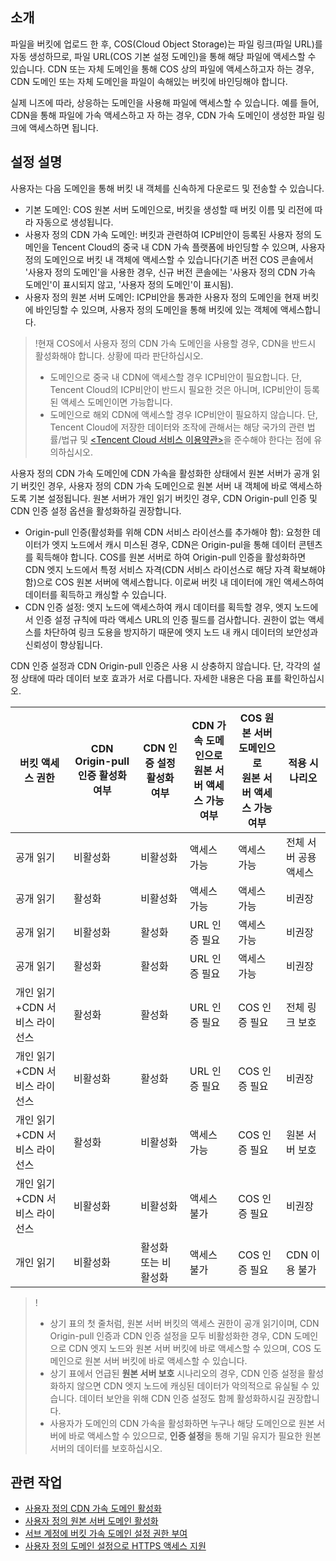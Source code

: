 ## 소개

파일을 버킷에 업로드 한 후, COS(Cloud Object Storage)는 파일 링크(파일 URL)를 자동 생성하므로, 파일 URL(COS 기본 설정 도메인)을 통해 해당 파일에 액세스할 수 있습니다. CDN 또는 자체 도메인을 통해 COS 상의 파일에 액세스하고자 하는 경우, CDN 도메인 또는 자체 도메인을 파일이 속해있는 버킷에 바인딩해야 합니다.

실제 니즈에 따라, 상응하는 도메인을 사용해 파일에 액세스할 수 있습니다. 예를 들어, CDN을 통해 파일에 가속 액세스하고 자 하는 경우, CDN 가속 도메인이 생성한 파일 링크에 액세스하면 됩니다.

## 설정 설명

사용자는 다음 도메인을 통해 버킷 내 객체를 신속하게 다운로드 및 전송할 수 있습니다.

- 기본 도메인: COS 원본 서버 도메인으로, 버킷을 생성할 때 버킷 이름 및 리전에 따라 자동으로 생성됩니다.
- 사용자 정의 CDN 가속 도메인: 버킷과 관련하여 ICP비안이 등록된 사용자 정의 도메인을 Tencent Cloud의 중국 내 CDN 가속 플랫폼에 바인딩할 수 있으며, 사용자 정의 도메인으로 버킷 내 객체에 액세스할 수 있습니다(기존 버전 COS 콘솔에서 '사용자 정의 도메인'을 사용한 경우, 신규 버전 콘솔에는 '사용자 정의 CDN 가속 도메인'이 표시되지 않고, '사용자 정의 도메인'이 표시됨).
- 사용자 정의 원본 서버 도메인: ICP비안을 통과한 사용자 정의 도메인을 현재 버킷에 바인딩할 수 있으며, 사용자 정의 도메인을 통해 버킷에 있는 객체에 액세스합니다.

> !현재 COS에서 사용자 정의 CDN 가속 도메인을 사용할 경우, CDN을 반드시 활성화해야 합니다. 상황에 따라 판단하십시오.
>- 도메인으로 중국 내 CDN에 액세스할 경우 ICP비안이 필요합니다. 단, Tencent Cloud의 ICP비안이 반드시 필요한 것은 아니며, ICP비안이 등록된 액세스 도메인이면 가능합니다.
>- 도메인으로 해외 CDN에 액세스할 경우 ICP비안이 필요하지 않습니다. 단, Tencent Cloud에 저장한 데이터와 조작에 관해서는 해당 국가의 관련 법률/법규 및 [<Tencent Cloud 서비스 이용약관>](https://intl.cloud.tencent.com/document/product/301/12905)을 준수해야 한다는 점에 유의하십시오.

사용자 정의 CDN 가속 도메인에 CDN 가속을 활성화한 상태에서 원본 서버가 공개 읽기 버킷인 경우, 사용자 정의 CDN 가속 도메인으로 원본 서버 내 객체에 바로 액세스하도록 기본 설정됩니다. 원본 서버가 개인 읽기 버킷인 경우, CDN Origin-pull 인증 및 CDN 인증 설정 옵션을 활성화하길 권장합니다.

- Origin-pull 인증(활성화를 위해 CDN 서비스 라이선스를 추가해야 함): 요청한 데이터가 엣지 노드에서 캐시 미스된 경우, CDN은 Origin-pul을 통해 데이터 콘텐츠를 획득해야 합니다. COS를 원본 서버로 하여 Origin-pull 인증을 활성화하면 CDN 엣지 노드에서 특정 서비스 자격(CDN 서비스 라이선스로 해당 자격 확보해야 함)으로 COS 원본 서버에 액세스합니다. 이로써 버킷 내 데이터에 개인 액세스하여 데이터를 획득하고 캐싱할 수 있습니다.
- CDN 인증 설정: 엣지 노드에 액세스하여 캐시 데이터를 획득할 경우, 엣지 노드에서 인증 설정 규칙에 따라 액세스 URL의 인증 필드를 검사합니다. 권한이 없는 액세스를 차단하여 링크 도용을 방지하기 때문에 엣지 노드 내 캐시 데이터의 보안성과 신뢰성이 향상됩니다.

CDN 인증 설정과 CDN Origin-pull 인증은 사용 시 상충하지 않습니다. 단, 각각의 설정 상태에 따라 데이터 보호 효과가 서로 다릅니다. 자세한 내용은 다음 표를 확인하십시오.

| 버킷 액세스 권한       | CDN Origin-pull 인증 활성화 여부 | CDN 인증 설정 활성화 여부 | CDN 가속 도메인으로<br>원본 서버 액세스 가능 여부 | COS 원본 서버 도메인으로<br>원본 서버 액세스 가능 여부 | 적용 시나리오     |
| ------------------- | ------------ | ------------ | --------------- | --------------- | ------------ |
| 공개 읽기              | 비활성화         | 비활성화         | 액세스 가능          | 액세스 가능          | 전체 서버 공용 액세스 |
| 공개 읽기              | 활성화         | 비활성화         | 액세스 가능          | 액세스 가능          | 비권장       |
| 공개 읽기              | 비활성화         | 활성화         | URL 인증 필요          | 액세스 가능          | 비권장       |
| 공개 읽기              | 활성화         | 활성화         | URL 인증 필요          | 액세스 가능          | 비권장       |
| 개인 읽기+CDN 서비스 라이선스 | 활성화         | 활성화         | URL 인증 필요 | COS 인증 필요 | 전체 링크 보호   |
| 개인 읽기+CDN 서비스 라이선스 | 비활성화         | 활성화         | URL 인증 필요       | COS 인증 필요 | 비권장       |
| 개인 읽기+CDN 서비스 라이선스 | 활성화         | 비활성화         | 액세스 가능          | COS 인증 필요 | 원본 서버 보호    |
| 개인 읽기+CDN 서비스 라이선스 | 비활성화         | 비활성화         | 액세스 불가        | COS 인증 필요 | 비권장       |
| 개인 읽기              | 비활성화         | 활성화 또는 비활성화         | 액세스 불가 | COS 인증 필요 | CDN 이용 불가 |

> !
> - 상기 표의 첫 줄처럼, 원본 서버 버킷의 액세스 권한이 공개 읽기이며, CDN Origin-pull 인증과 CDN 인증 설정을 모두 비활성화한 경우, CDN 도메인으로 CDN 엣지 노드와 원본 서버 버킷에 바로 액세스할 수 있으며, COS 도메인으로 원본 서버 버킷에 바로 액세스할 수 있습니다.
> - 상기 표에서 언급된 **원본 서버 보호** 시나리오의 경우, CDN 인증 설정을 활성화하지 않으면 CDN 엣지 노드에 캐싱된 데이터가 악의적으로 유실될 수 있습니다. 데이터 보안을 위해 CDN 인증 설정도 함께 활성화하시길 권장합니다.
> - 사용자가 도메인의 CDN 가속을 활성화하면 누구나 해당 도메인으로 원본 서버에 바로 액세스할 수 있으므로, **인증 설정**을 통해 기밀 유지가 필요한 원본 서버의 데이터를 보호하십시오.

## 관련 작업

- [사용자 정의 CDN 가속 도메인 활성화](https://www.tencentcloud.com/document/product/436/31505)
- [사용자 정의 원본 서버 도메인 활성화](https://intl.cloud.tencent.com/document/product/436/31507)
- [서브 계정에 버킷 가속 도메인 설정 권한 부여](https://intl.cloud.tencent.com/document/product/436/31712)
- [사용자 정의 도메인 설정으로 HTTPS 액세스 지원](https://intl.cloud.tencent.com/document/product/436/11142)
